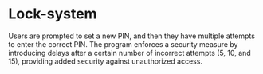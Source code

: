 # Lock-system
Users are prompted to set a new PIN, and then they have multiple attempts to enter the correct PIN. The program enforces a security measure by introducing delays after a certain number of incorrect attempts (5, 10, and 15), providing added security against unauthorized access.
